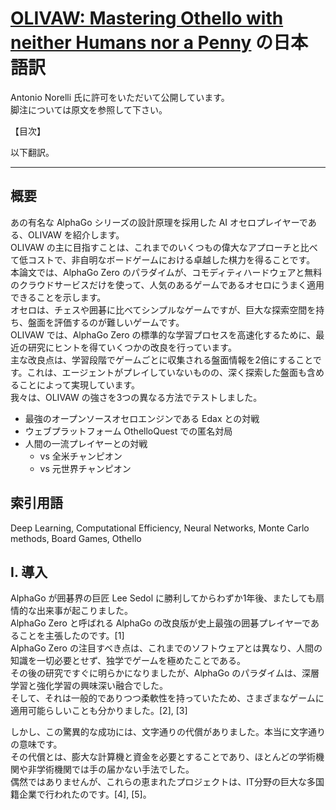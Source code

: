 # [OLIVAW: Mastering Othello with neither Humans nor a Penny](https://arxiv.org/abs/2103.17228) の日本語訳

Antonio Norelli 氏に許可をいただいて公開しています。  
脚注については原文を参照して下さい。  

【目次】
<!--ts-->
<!--te-->

以下翻訳。

---
## 概要
あの有名な AlphaGo シリーズの設計原理を採用した AI オセロプレイヤーである、OLIVAW を紹介します。  
OLIVAW の主に目指すことは、これまでのいくつもの偉大なアプローチと比べて低コストで、非自明なボードゲームにおける卓越した棋力を得ることです。  
本論文では、AlphaGo Zero のパラダイムが、コモディティハードウェアと無料のクラウドサービスだけを使って、人気のあるゲームであるオセロにうまく適用できることを示します。  
オセロは、チェスや囲碁に比べてシンプルなゲームですが、巨大な探索空間を持ち、盤面を評価するのが難しいゲームです。  
OLIVAW では、AlphaGo Zero の標準的な学習プロセスを高速化するために、最近の研究にヒントを得ていくつかの改良を行っています。  
主な改良点は、学習段階でゲームごとに収集される盤面情報を2倍にすることです。これは、エージェントがプレイしていないものの、深く探索した盤面も含めることによって実現しています。  
我々は、OLIVAW の強さを3つの異なる方法でテストしました。  
* 最強のオープンソースオセロエンジンである Edax との対戦
* ウェブプラットフォーム OthelloQuest での匿名対局
* 人間の一流プレイヤーとの対戦
  * vs 全米チャンピオン
  * vs 元世界チャンピオン

## 索引用語

Deep Learning, Computational Efficiency, Neural Networks, Monte Carlo methods, Board Games, Othello

## I. 導入
AlphaGo が囲碁界の巨匠 Lee Sedol に勝利してからわずか1年後、またしても扇情的な出来事が起こりました。  
AlphaGo Zero と呼ばれる AlphaGo の改良版が史上最強の囲碁プレイヤーであることを主張したのです。[1]  
AlphaGo Zero の注目すべき点は、これまでのソフトウェアとは異なり、人間の知識を一切必要とせず、独学でゲームを極めたことである。  
その後の研究ですぐに明らかになりましたが、AlphaGo のパラダイムは、深層学習と強化学習の興味深い融合でした。  
そして、それは一般的でありつつ柔軟性を持っていたため、さまざまなゲームに適用可能らしいことも分かりました。[2], [3]

しかし、この驚異的な成功には、文字通りの代償がありました。本当に文字通りの意味です。  
その代償とは、膨大な計算機と資金を必要とすることであり、ほとんどの学術機関や非学術機関では手の届かない手法でした。  
偶然ではありませんが、これらの恵まれたプロジェクトは、IT分野の巨大な多国籍企業で行われたのです。[4], [5]。
